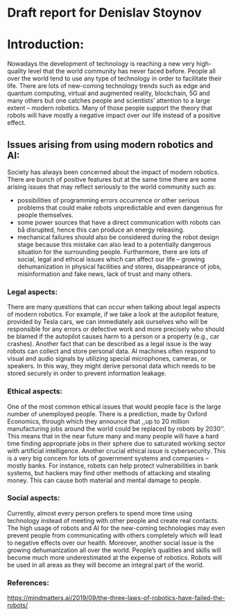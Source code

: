 # Draft report for Denislav Stoynov

# Introduction:
Nowadays the development of technology is reaching a new very high-quality level that the world community has never faced before. People all over the world tend to use any type of technology in order to facilitate their life. There are lots of new-coming technology trends such as edge and quantum computing, virtual and augmented reality, blockchain, 5G and many others but one catches people and scientists’ attention to a large extent – modern robotics. Many of those people support the theory that robots will have mostly a negative impact over our life instead of a positive effect.
## Issues arising from using modern robotics and AI:
Society has always been concerned about the impact of modern robotics. There are bunch of positive features but at the same time there are some arising issues that may reflect seriously to the world community such as:
- possibilities of programming errors occurrence or other serious problems that could make robots unpredictable and even dangerous for people themselves. 
- some power sources that have a direct communication with robots can bå disrupted, hence this can produce an energy releasing.
- mechanical failures should also be considered during the robot design stage because this mistake can also lead to a potentially dangerous situation for the surrounding people.
Furthermore, there are lots of social, legal and ethical issues which can affect our life – growing dehumanization in physical facilities and stores, disappearance of jobs, misinformation and fake news, lack of trust and many others.
### Legal aspects:
There are many questions that can occur when talking about legal aspects of modern robotics. 
For example, if we take a look at the autopilot feature, provided by Tesla cars, we can immediately ask ourselves who will be responsible for any errors or defective work and more precisely who should be blamed if the autopilot causes harm to a person or a property (e.g., car crashes). 
Another fact that can be described as a legal issue is the way robots can collect and store personal data. AI machines often respond to visual and audio signals by utilizing special microphones, cameras, or speakers. In this way, they might derive personal data which needs to be stored securely in order to prevent information leakage.

### Ethical aspects:
One of the most common ethical issues that would people face is the large number of unemployed people. There is a prediction, made by Oxford Economics, through which they announce that ,,up to 20 million manufacturing jobs around the world could be replaced by robots by 2030’’. This means that in the near future many and many people will have a hard time finding appropriate jobs in their sphere due to saturated working sector with artificial intelligence.
Another crucial ethical issue is cybersecurity. This is a very big concern for lots of government systems and companies – mostly banks. For instance, robots can help protect vulnerabilities in bank systems, but hackers may find other methods of attacking and stealing money. This can cause both material and mental damage to people.
### Social aspects:
Currently, almost every person prefers to spend more time using technology instead of meeting with other people and create real contacts. The high usage of robots and AI for the new-coming technologies may even prevent people from communicating with others completely which will lead to negative effects over our health.
Moreover, another social issue is the growing dehumanization all over the world. People’s qualities and skills will become much more underestimated at the expense of robotics. Robots will be used in all areas as they will become an integral part of the world.

### References:
https://mindmatters.ai/2019/09/the-three-laws-of-robotics-have-failed-the-robots/
